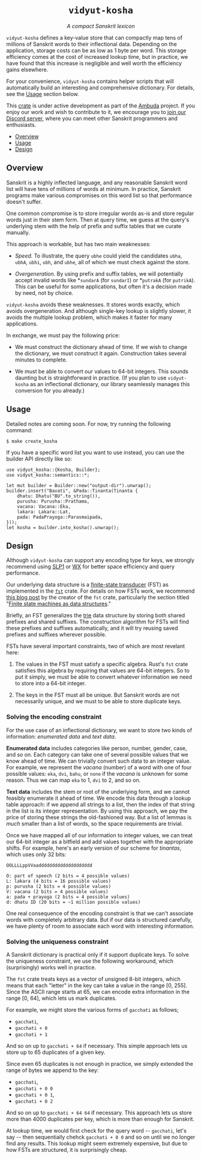 <div align="center">
<h1><code>vidyut-kosha</code></h1>
<p><i>A compact Sanskrit lexicon</i></p>
</div>

`vidyut-kosha` defines a key-value store that can compactly map tens of
millions of Sanskrit words to their inflectional data. Depending on the
application, storage costs can be as low as 1 byte per word. This storage
efficiency comes at the cost of increased lookup time, but in practice, we have
found that this increase is negligible and well worth the efficiency gains
elsewhere.

For your convenience, `vidyut-kosha` contains helper scripts that will
automatically build an interesting and comprehensive dictionary. For details,
see the [Usage](#usage) section below.

This [crate][crate] is under active development as part of the [Ambuda][ambuda]
project. If you enjoy our work and wish to contribute to it, we encourage you
to [join our Discord server][discord], where you can meet other Sanskrit
programmers and enthusiasts.

- [Overview](#overview)
- [Usage](#usage)
- [Design](#design)

[crate]: https://doc.rust-lang.org/book/ch07-01-packages-and-crates.html
[ambuda]: https://ambuda.org
[discord]: https://discord.gg/7rGdTyWY7Z


Overview
--------

Sanskrit is a highly inflected language, and any reasonable Sanskrit word list
will have tens of millions of words at minimum. In practice, Sanskrit programs
make various compromises on this word list so that performance doesn't suffer.

One common compromise is to store irregular words as-is and store regular words
just in their stem form. Then at query time, we guess at the query's underlying
stem with the help of prefix and suffix tables that we curate manually.

This approach is workable, but has two main weaknesses:

- *Speed.* To illustrate, the query `ubhe` could yield the candidates `ubha`,
  `ubhA`, `ubhi`, `ubh`, and `ubhe`, all of which we must check against the
  store.

- *Overgeneration*. By using prefix and suffix tables, we will potentially
  accept invalid words like \*`sundarA` (for `sundarI`) or \*`putrakA` (for
  `putrikA`). This can be useful for some applications, but often it's a
  decision made by need, not by choice.

`vidyut-kosha` avoids these weaknesses. It stores words exactly, which avoids
overgeneration. And although single-key lookup is slightly slower, it avoids the
multiple lookup problem, which makes it faster for many applications.

In exchange, we must pay the following price:

- We must construct the dictionary ahead of time. If we wish to change the
  dictionary, we must construct it again. Construction takes several minutes to
  complete.

- We must be able to convert our values to 64-bit integers. This sounds
  daunting but is straightforward in practice. (If you plan to use
  `vidyut-kosha` as an inflectional dictionary, our library seamlessly manages
  this conversion for you already.)


Usage
-----

Detailed notes are coming soon. For now, try running the following command:

```shell
$ make create_kosha
```

If you have a specific word list you want to use instead, you can use the
builder API directly like so:

```rust,no_run
use vidyut_kosha::{Kosha, Builder};
use vidyut_kosha::semantics::*;

let mut builder = Builder::new("output-dir").unwrap();
builder.insert("Bavati", &Pada::Tinanta(Tinanta {
    dhatu: Dhatu("BU".to_string()),
    purusha: Purusha::Prathama,
    vacana: Vacana::Eka,
    lakara: Lakara::Lat,
    pada: PadaPrayoga::Parasmaipada,
}));
let kosha = builder.into_kosha().unwrap();
```


Design
------

Although `vidyut-kosha` can support any encoding type for keys, we strongly
recommend using [SLP1][slp1] or [WX][wx] for better space efficiency and query
performance.

Our underlying data structure is a [finite-state transducer][fst-wiki] (FST) as
implemented in the [`fst`][fst-crate] crate. For details on how FSTs work, we
recommend [this blog post][fst-blog] by the creator of the `fst` crate,
particularly the section titled "[Finite state machines as data
structures][fst-blog-section]."

Briefly, an FST generalizes the [trie][trie] data structure by storing both
shared prefixes and shared suffixes. The construction algorithm for FSTs will
find these prefixes and suffixes automatically, and it will try reusing saved
prefixes and suffixes wherever possible.

FSTs have several important constraints, two of which are most revelant here:

1. The values in the FST must satisfy a specific algebra. Rust's `fst` crate
   satisfies this algebra by requiring that values are 64-bit integers. So to
   put it simply, we must be able to convert whatever information we need to
   store into a 64-bit integer.

2. The keys in the FST must all be unique. But Sanskrit words are not
   necessarily unique, and we must to be able to store duplicate keys.

[slp1]: https://en.wikipedia.org/wiki/SLP1
[wx]: https://en.wikipedia.org/wiki/WX_notation
[trie]: https://en.wikipedia.org/wiki/Trie
[fst-wiki]: https://en.wikipedia.org/wiki/Finite-state_transducer
[fst-crate]: https://docs.rs/fst/latest/fst/index.html
[fst-blog]: https://blog.burntsushi.net/transducers/
[fst-blog-section]: https://blog.burntsushi.net/transducers/#finite-state-machines-as-data-structures


### Solving the encoding constraint

For the use case of an inflectional dictionary, we want to store two kinds of
information: *enumerated data* and *text data*.

**Enumerated data** includes categories like person, number, gender, case, and
so on. Each category can take one of several possible values that we know ahead
of time. We can trivially convert such data to an integer value. For example,
we represent the *vacana* (number) of a word with one of four possible values:
`eka`, `dvi`, `bahu`, or `none` if the *vacana* is unknown for some reason.
Thus we can map `eka` to 1, `dvi` to 2, and so on.

**Text data** includes the stem or root of the underlying form, and we cannot
feasibly enumerate it ahead of time. We encode this data through a lookup table
approach: if we append all strings to a list, then the index of that string in
the list is its integer representation. By using this approach, we pay the
price of storing these strings the old-fashioned way. But a list of lemmas is
*much* smaller than a list of words, so the space requirements are trivial.

Once we have mapped all of our information to integer values, we can treat our
64-bit integer as a bitfield and add values together with the appropriate
shifts. For example, here's an early version of our scheme for *tinantas*,
which uses only 32 bits:

```text
OOLLLLppVVaadddddddddddddddddddd

O: part of speech (2 bits = 4 possible values)
L: lakara (4 bits = 16 possible values)
p: purusha (2 bits = 4 possible values)
V: vacana (2 bits = 4 possible values)
a: pada + prayoga (2 bits = 4 possible values)
d: dhatu ID (20 bits = ~1 million possible values)
```

One real consequence of the encoding constraint is that we can't associate
words with completely arbitrary data. But if our data is structured carefully,
we have plenty of room to associate each word with interesting information.


### Solving the uniqueness constraint

A Sanskrit dictionary is practical only if it support duplicate keys. To solve
the uniqueness constraint, we use the following workaround, which
(surprisingly) works well in practice.

The `fst` crate treats keys as a vector of unsigned 8-bit integers, which means
that each "letter" in the key can take a value in the range [0, 255]. Since the
ASCII range starts at 65, we can encode extra information in the range [0, 64],
which lets us mark duplicates.

For example, we might store the various forms of `gacchati` as follows;

- `gacchati`,
- `gacchati + 0`
- `gacchati + 1`

And so on up to `gacchati + 64` if necessary. This simple approach lets us
store up to 65 duplicates of a given key.

Since even 65 duplicates is not enough in practice, we simply extended the
range of bytes we append to the key:

- `gacchati`,
- `gacchati + 0 0`
- `gacchati + 0 1`,
- `gacchati + 0 2`

And so on up to `gacchati + 64 64` if necessary. This approach lets us store
more than 4000 duplicates per key, which is more than enough for Sanskrit.

At lookup time, we would first check for the query word -- `gacchati`, let's
say -- then sequentially chehck `gacchati + 0 0` and so on until we no longer
find any results. This lookup might seem extremely expensive, but due to how
FSTs are structured, it is surprisingly cheap.
